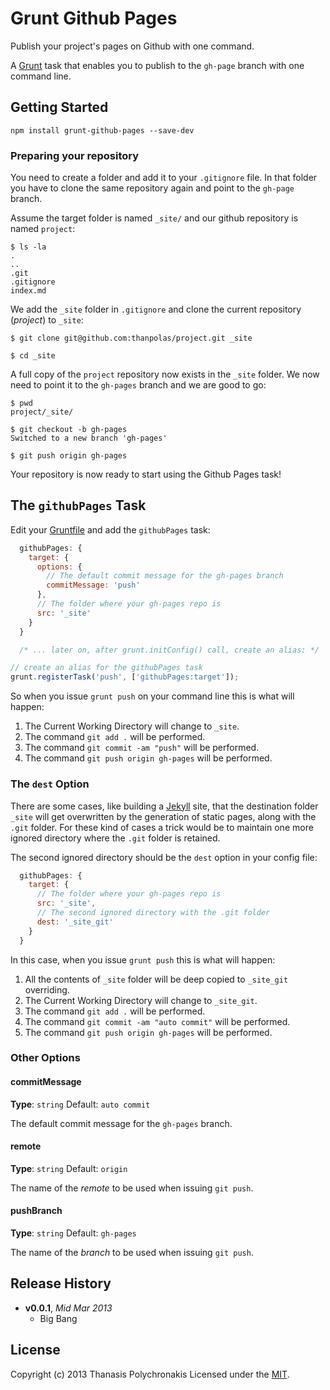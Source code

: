 # Grunt Github Pages

Publish your project's pages on Github with one command.

A [Grunt][] task that enables you to publish to the `gh-page` branch with one command line.

## Getting Started

```shell
npm install grunt-github-pages --save-dev
```

### Preparing your repository

You need to create a folder and add it to your `.gitignore` file. In that folder you have to clone the same repository again and point to the `gh-page` branch.

Assume the target folder is named `_site/` and our github repository is named `project`:

```shell
$ ls -la
.
..
.git
.gitignore
index.md
```

We add the `_site` folder in `.gitignore` and clone the current repository (*project*) to `_site`:

```shell
$ git clone git@github.com:thanpolas/project.git _site

$ cd _site
```

A full copy of the `project` repository now exists in the `_site` folder. We now need to point it to the `gh-pages` branch and we are good to go:

```shell
$ pwd
project/_site/

$ git checkout -b gh-pages
Switched to a new branch 'gh-pages'

$ git push origin gh-pages
```

Your repository is now ready to start using the Github Pages task!

## The `githubPages` Task


Edit your [Gruntfile][] and add the `githubPages` task:

```js
  githubPages: {
    target: {
      options: {
        // The default commit message for the gh-pages branch
        commitMessage: 'push'
      },
      // The folder where your gh-pages repo is
      src: '_site'
    }
  }

  /* ... later on, after grunt.initConfig() call, create an alias: */

// create an alias for the githubPages task
grunt.registerTask('push', ['githubPages:target']);
```

So when you issue `grunt push` on your command line this is what will happen:

1. The Current Working Directory will change to `_site`.
2. The command `git add .` will be performed.
3. The command `git commit -am "push"` will be performed.
4. The command `git push origin gh-pages` will be performed.

### The `dest` Option

There are some cases, like building a [Jekyll][] site, that the destination folder `_site` will get overwritten by the generation of static pages, along with the `.git` folder. For these kind of cases a trick would be to maintain one more ignored directory where the `.git` folder is retained.

The second ignored directory should be the `dest` option in your config file:

```js
  githubPages: {
    target: {
      // The folder where your gh-pages repo is
      src: '_site',
      // The second ignored directory with the .git folder
      dest: '_site_git'
    }
  }
```
In this case, when you issue `grunt push` this is what will happen:

1. All the contents of `_site` folder will be deep copied to `_site_git` overriding.
2. The Current Working Directory will change to `_site_git`.
3. The command `git add .` will be performed.
4. The command `git commit -am "auto commit"` will be performed.
5. The command `git push origin gh-pages` will be performed.

### Other Options

#### commitMessage
**Type**: `string` Default: `auto commit`

The default commit message for the `gh-pages` branch.

#### remote
**Type**: `string` Default: `origin`

The name of the *remote* to be used when issuing `git push`.

#### pushBranch
**Type**: `string` Default: `gh-pages`

The name of the *branch* to be used when issuing `git push`.

## Release History
- **v0.0.1**, *Mid Mar 2013*
  - Big Bang

## License
Copyright (c) 2013 Thanasis Polychronakis
Licensed under the [MIT](LICENSE-MIT).

[closure-library]: https://developers.google.com/closure/library/ "Google Closure Library"
[closure-tools]: https://developers.google.com/closure/ "Google Closure Tools"
[grunt]: http://gruntjs.com/
[Getting Started]: https://github.com/gruntjs/grunt/wiki/Getting-started
[package.json]: https://npmjs.org/doc/json.html
[Gruntfile]: https://github.com/gruntjs/grunt/wiki/Sample-Gruntfile "Grunt's Gruntfile.js"
[yeoman]: http://yeoman.io/ "yeoman Modern Workflows for Modern Webapps"
[jekyll]: http://jekyllrb.com/ "transform your text into a monster"
